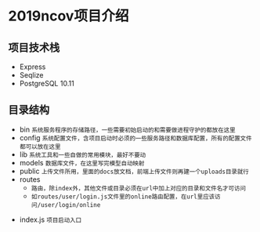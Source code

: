 # 2019ncov项目介绍

## 项目技术栈
+ Express
+ Seqlize 
+ PostgreSQL 10.11

## 目录结构
+ bin ```系统服务程序的存储路径，一些需要初始启动的和需要做进程守护的都放在这里```
+ config ```系统配置文件，含项目启动时必须的一些服务路径和数据库配置，所有的配置文件都可以放在这里```
+ lib ```系统工具和一些自做的常用模块，最好不要动```
+ models ```数据库文件，在这里写完模型自动映射```
+ public ```上传文件所用，里面的docs放文档，前端上传文件则再建一个uploads目录就行```
+ routes 
    - ```路由，除index外，其他文件或目录必须在url中加上对应的目录和文件名才可访问```
    - ```如routes/user/login.js文件里的online路由配置，在url里应该访问/user/login/online```
- index.js ```项目启动入口```
